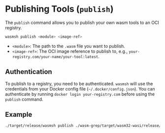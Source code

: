 # Publishing Tools (`publish`)

The `publish` command allows you to publish your own wasm tools to an OCI registry.

```sh
wasmsh publish <module> <image-ref>
```

- `<module>`: The path to the `.wasm` file you want to publish.
- `<image-ref>`: The OCI image reference to publish to, e.g., `your-registry.com/your-name/your-tool:latest`.

## Authentication

To publish to a registry, you need to be authenticated. `wasmsh` will use the credentials from your Docker config file (`~/.docker/config.json`). You can authenticate by running `docker login your-registry.com` before using the `publish` command.

## Example

```sh
./target/release/wasmsh publish ./wasm-grep/target/wasm32-wasi/release/wasm-grep.wasm your-registry.com/your-name/wasm-grep:0.1.0
```